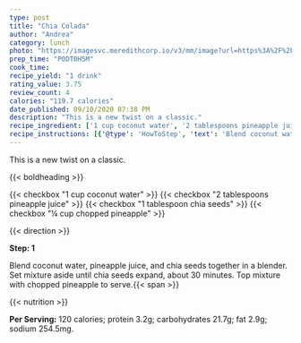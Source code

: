 ```yaml
---
type: post
title: "Chia Colada"
author: "Andrea"
category: lunch
photo: "https://imagesvc.meredithcorp.io/v3/mm/image?url=https%3A%2F%2Fimages.media-allrecipes.com%2Fuserphotos%2F3292821.jpg"
prep_time: "P0DT0H5M"
cook_time: 
recipe_yield: "1 drink"
rating_value: 3.75
review_count: 4
calories: "119.7 calories"
date_published: 09/10/2020 07:38 PM
description: "This is a new twist on a classic."
recipe_ingredient: ['1 cup coconut water', '2 tablespoons pineapple juice', '1 tablespoon chia seeds', '¼ cup chopped pineapple']
recipe_instructions: [{'@type': 'HowToStep', 'text': 'Blend coconut water, pineapple juice, and chia seeds together in a blender. Set mixture aside until chia seeds expand, about 30 minutes. Top mixture with chopped pineapple to serve.\n'}]
---
```


This is a new twist on a classic. 

{{< boldheading >}}

{{< checkbox "1 cup coconut water" >}}
{{< checkbox "2 tablespoons pineapple juice" >}}
{{< checkbox "1 tablespoon chia seeds" >}}
{{< checkbox "¼ cup chopped pineapple" >}}


{{< direction >}}

**Step: 1**

Blend coconut water, pineapple juice, and chia seeds together in a blender. Set mixture aside until chia seeds expand, about 30 minutes. Top mixture with chopped pineapple to serve.{{< span >}}

{{< nutrition >}}

**Per Serving:** 120 calories; protein 3.2g; carbohydrates 21.7g; fat 2.9g; sodium 254.5mg.